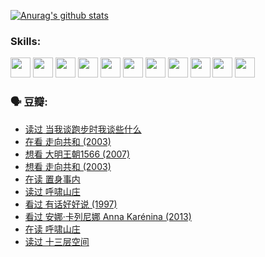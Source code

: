 
[![Anurag's github stats](https://github-readme-stats.vercel.app/api?username=w940853815)](https://github.com/anuraghazra/github-readme-stats)

### Skills:

<code><img height="32" src="https://cdn.jsdelivr.net/npm/simple-icons@v5/icons/python.svg"></code>
<code><img height="32" src="https://cdn.jsdelivr.net/npm/simple-icons@v5/icons/javascript.svg"></code>
<code><img height="32" src="https://cdn.jsdelivr.net/npm/simple-icons@v5/icons/django.svg"></code>
<code><img height="32" src="https://cdn.jsdelivr.net/npm/simple-icons@v5/icons/flask.svg"></code>
<code><img height="32" src="https://cdn.jsdelivr.net/npm/simple-icons@v5/icons/vuetify.svg"></code>
<code><img height="32" src="https://cdn.jsdelivr.net/npm/simple-icons@v5/icons/git.svg"></code>
<code><img height="32" src="https://cdn.jsdelivr.net/npm/simple-icons@v5/icons/docker.svg"></code>
<code><img height="32" src="https://cdn.jsdelivr.net/npm/simple-icons@v5/icons/postgresql.svg"></code>
<code><img height="32" src="https://cdn.jsdelivr.net/npm/simple-icons@v5/icons/elasticsearch.svg"></code>
<code><img height="32" src="https://cdn.jsdelivr.net/npm/simple-icons@v5/icons/macos.svg"></code>
<code><img height="32" src="https://cdn.jsdelivr.net/npm/simple-icons@v5/icons/linux.svg"></code>

### 🗣 豆瓣:

<!-- DOUBAN-ACTIVITIES:START -->
- [读过 当我谈跑步时我谈些什么](https://www.douban.com/people/136069238/status/3715422296/?_i=41493101)
- [在看 走向共和‎ (2003)](https://www.douban.com/people/136069238/status/3711470443/?_i=41493101)
- [想看 大明王朝1566‎ (2007)](https://www.douban.com/people/136069238/status/3710980213/?_i=41493101)
- [想看 走向共和‎ (2003)](https://www.douban.com/people/136069238/status/3710980002/?_i=41493101)
- [在读 置身事内](https://www.douban.com/people/136069238/status/3710472151/?_i=41493101)
- [读过 呼啸山庄](https://www.douban.com/people/136069238/status/3710470617/?_i=41493101)
- [看过 有话好好说‎ (1997)](https://www.douban.com/people/136069238/status/3709833172/?_i=41493101)
- [看过 安娜·卡列尼娜 Anna Karénina‎ (2013)](https://www.douban.com/people/136069238/status/3708942010/?_i=41493101)
- [在读 呼啸山庄](https://www.douban.com/people/136069238/status/3701626992/?_i=41493101)
- [读过 十三层空间](https://www.douban.com/people/136069238/status/3700755247/?_i=41493101)
<!-- DOUBAN-ACTIVITIES:END -->
<!--
**w940853815/w940853815** is a ✨ _special_ ✨ repository because its `README.md` (this file) appears on your GitHub profile.

Here are some ideas to get you started:

- 🔭 I’m currently working on ...
- 🌱 I’m currently learning ...
- 👯 I’m looking to collaborate on ...
- 🤔 I’m looking for help with ...
- 💬 Ask me about ...
- 📫 How to reach me: ...
- 😄 Pronouns: ...
- ⚡ Fun fact: ...
-->
